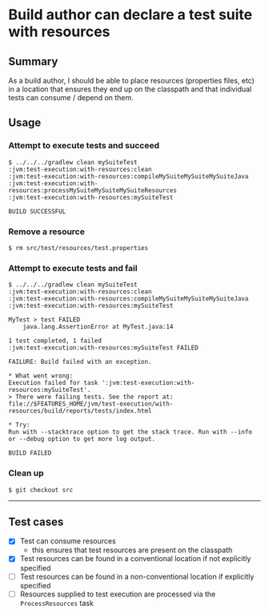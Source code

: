 # Build author can declare a test suite with resources

## Summary
As a build author, I should be able to place resources (properties files, etc) in a location that ensures they end up on the classpath and that individual tests can consume / depend on them.

## Usage

### Attempt to execute tests and succeed

    $ ../../../gradlew clean mySuiteTest
    :jvm:test-execution:with-resources:clean
    :jvm:test-execution:with-resources:compileMySuiteMySuiteMySuiteJava
    :jvm:test-execution:with-resources:processMySuiteMySuiteMySuiteResources
    :jvm:test-execution:with-resources:mySuiteTest

    BUILD SUCCESSFUL


### Remove a resource

    $ rm src/test/resources/test.properties

### Attempt to execute tests and fail

    $ ../../../gradlew clean mySuiteTest
    :jvm:test-execution:with-resources:clean
    :jvm:test-execution:with-resources:compileMySuiteMySuiteMySuiteJava
    :jvm:test-execution:with-resources:mySuiteTest

    MyTest > test FAILED
        java.lang.AssertionError at MyTest.java:14

    1 test completed, 1 failed
    :jvm:test-execution:with-resources:mySuiteTest FAILED

    FAILURE: Build failed with an exception.

    * What went wrong:
    Execution failed for task ':jvm:test-execution:with-resources:mySuiteTest'.
    > There were failing tests. See the report at: file://$FEATURES_HOME/jvm/test-execution/with-resources/build/reports/tests/index.html

    * Try:
    Run with --stacktrace option to get the stack trace. Run with --info or --debug option to get more log output.

    BUILD FAILED


### Clean up

    $ git checkout src

----

## Test cases
 - [x] Test can consume resources
   - this ensures that test resources are present on the classpath
 - [x] Test resources can be found in a conventional location if not explicitly specified
 - [ ] Test resources can be found in a non-conventional location if explicitly specified
 - [ ] Resources supplied to test execution are processed via the `ProcessResources` task
